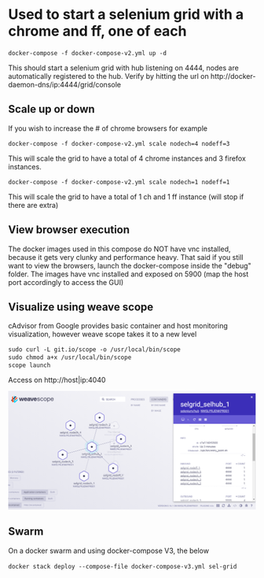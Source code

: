 # Used to start a selenium grid with a chrome and ff, one of each

```
docker-compose -f docker-compose-v2.yml up -d
```

This should start a selenium grid with hub listening on 4444, nodes are automatically registered to the hub.
Verify by hitting the url on http://docker-daemon-dns/ip:4444/grid/console

## Scale up or down

If you wish to increase the # of chrome browsers for example

```
docker-compose -f docker-compose-v2.yml scale nodech=4 nodeff=3
```

This will scale the grid to have a total of 4 chrome instances and 3 firefox instances.

```
docker-compose -f docker-compose-v2.yml scale nodech=1 nodeff=1
```
This will scale the grid to have a total of 1 ch and 1 ff instance (will stop if there are extra)


## View browser execution

The docker images used in this compose do NOT have vnc installed, because it gets very clunky and performance heavy.
That said if you still want to view the browsers, launch the docker-compose inside the "debug" folder. The images have vnc installed and exposed on 5900 (map the host port accordingly to access the GUI)

## Visualize using weave scope
cAdvisor from Google provides basic container and host monitoring visualization, however weave scope takes it to a new level  

```
sudo curl -L git.io/scope -o /usr/local/bin/scope
sudo chmod a+x /usr/local/bin/scope
scope launch
```  

Access on http://host|ip:4040  

![Weave Scope](./images/weave_scope.png)  

## Swarm
On a docker swarm and using docker-compose V3, the below   

`docker stack deploy --compose-file docker-compose-v3.yml sel-grid`




